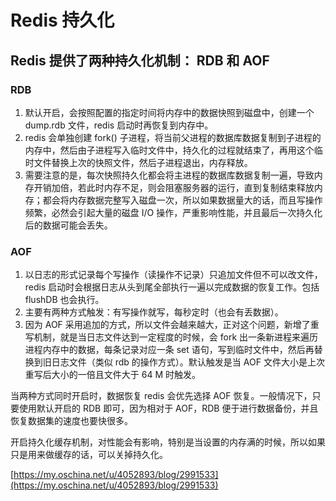 # Redis 持久化

## Redis 提供了两种持久化机制： RDB 和 AOF

### RDB

1. 默认开启，会按照配置的指定时间将内存中的数据快照到磁盘中，创建一个 dump.rdb 文件，redis 启动时再恢复到内存中。
2. redis 会单独创建 fork\(\) 子进程，将当前父进程的数据库数据复制到子进程的内存中，然后由子进程写入临时文件中，持久化的过程就结束了，再用这个临时文件替换上次的快照文件，然后子进程退出，内存释放。
3. 需要注意的是，每次快照持久化都会将主进程的数据库数据复制一遍，导致内存开销加倍，若此时内存不足，则会阻塞服务器的运行，直到复制结束释放内存；都会将内存数据完整写入磁盘一次，所以如果数据量大的话，而且写操作频繁，必然会引起大量的磁盘 I/O 操作，严重影响性能，并且最后一次持久化后的数据可能会丢失。

### AOF

1. 以日志的形式记录每个写操作（读操作不记录）只追加文件但不可以改文件，redis 启动时会根据日志从头到尾全部执行一遍以完成数据的恢复工作。包括 flushDB 也会执行。
2. 主要有两种方式触发：有写操作就写，每秒定时（也会有丢数据）。
3. 因为 AOF 采用追加的方式，所以文件会越来越大，正对这个问题，新增了重写机制，就是当日志文件达到一定程度的时候，会 fork 出一条新进程来遍历进程内存中的数据，每条记录对应一条 set 语句，写到临时文件中，然后再替换到旧日志文件（类似 rdb 的操作方式）。默认触发是当 AOF 文件大小是上次重写后大小的一倍且文件大于 64 M 时触发。

当两种方式同时开启时，数据恢复 redis 会优先选择 AOF 恢复。一般情况下，只要使用默认开启的 RDB 即可，因为相对于 AOF，RDB 便于进行数据备份，并且恢复数据集的速度也要快很多。

开启持久化缓存机制，对性能会有影响，特别是当设置的内存满的时候，所以如果只是用来做缓存的话，可以关掉持久化。

[https://my.oschina.net/u/4052893/blog/2991533](https://my.oschina.net/u/4052893/blog/2991533)

